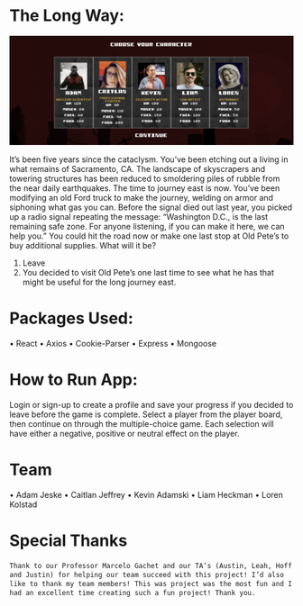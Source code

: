 # The Long Way:

![SelectPlayer](client/public/select-players.png)

It’s been five years since the cataclysm. You’ve been etching out a living in what remains of Sacramento, CA. The landscape of skyscrapers and towering structures has been reduced to smoldering piles of rubble from the near daily earthquakes. The time to journey east is now.
	You’ve been modifying an old Ford truck to make the journey, welding on armor and siphoning what gas you can. Before the signal died out last year, you picked up a radio signal repeating the message: “Washington D.C., is the last remaining safe zone. For anyone listening, if you can make it here, we can help you.”
	You could hit the road now or make one last stop at Old Pete’s to buy additional supplies. What will it be?
1.	Leave
2.	You decided to visit Old Pete’s one last time to see what he has that might be useful for the long journey east.

# Packages Used: 
•	React
•	Axios
•	Cookie-Parser
•	Express
•	Mongoose

# How to Run App:
Login or sign-up to create a profile and save your progress if you decided to leave before the game is complete.
Select a player from the player board, then continue on through the multiple-choice game.
Each selection will have either a negative, positive or neutral effect on the player.	

# Team
•	Adam Jeske
•	Caitlan Jeffrey
•	Kevin Adamski
•	Liam Heckman
•	Loren Kolstad

# Special Thanks
	Thank to our Professor Marcelo Gachet and our TA’s (Austin, Leah, Hoff and Justin) for helping our team succeed with this project! I’d also like to thank my team members! This was project was the most fun and I had an excellent time creating such a fun project! Thank you.
